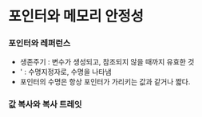 # 포인터와 메모리 안정성

### 포인터와 레퍼런스

- 생존주기 : 변수가 생성되고, 참조되지 않을 때까지 유효한 것
- ' : 수명지정자로, 수명을 나타냄
- 포인터의 수명은 항상 포인터가 가리키는 값과 같거나 짧다.


### 값 복사와 복사 트레잇

```rust

```